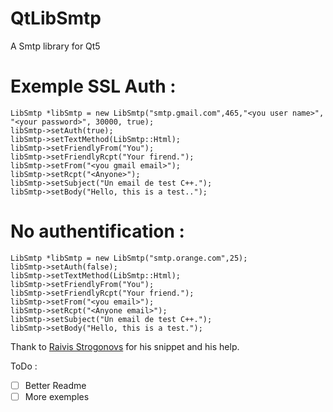 QtLibSmtp
=========

A Smtp library for Qt5

Exemple SSL Auth :
==================

```
LibSmtp *libSmtp = new LibSmtp("smtp.gmail.com",465,"<you user name>", "<your password>", 30000, true);
libSmtp->setAuth(true);
libSmtp->setTextMethod(LibSmtp::Html);
libSmtp->setFriendlyFrom("You");
libSmtp->setFriendlyRcpt("Your firend.");
libSmtp->setFrom("<you gmail email>");
libSmtp->setRcpt("<Anyone>");
libSmtp->setSubject("Un email de test C++.");
libSmtp->setBody("Hello, this is a test..");

```

No authentification :
======================

```
LibSmtp *libSmtp = new LibSmtp("smtp.orange.com",25);
libSmtp->setAuth(false);
libSmtp->setTextMethod(LibSmtp::Html);
libSmtp->setFriendlyFrom("You");
libSmtp->setFriendlyRcpt("Your friend.");
libSmtp->setFrom("<you email>");
libSmtp->setRcpt("<Anyone email>");
libSmtp->setSubject("Un email de test C++.");
libSmtp->setBody("Hello, this is a test.");
```

Thank to [Raivis Strogonovs](http://morf.lv/modules.php?name=tutorials&lasit=20) for his snippet and his help.

ToDo :
- [ ] Better Readme
- [ ] More exemples

